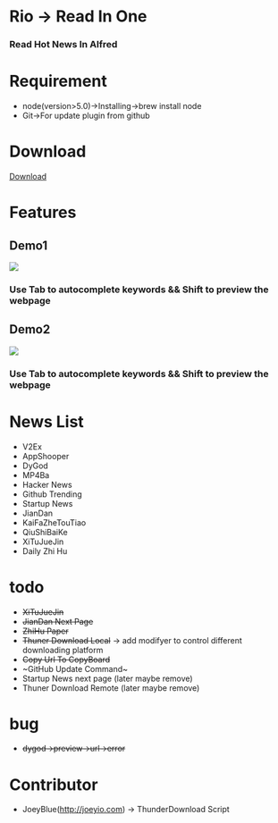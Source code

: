 # Rio -> Read In One
### Read Hot News In Alfred

# Requirement

- node(version>5.0)->Installing->brew install node
- Git->For update plugin from github

# Download

[Download](https://github.com/epirus/rio-alfredworkflow/archive/0.0.2.zip)

# Features

## Demo1

![](https://raw.githubusercontent.com/epirus/i/master/rio-demo.gif)

### Use Tab to autocomplete keywords && Shift to preview the webpage
## Demo2

![](https://github.com/epirus/i/blob/master/rio-demo1.gif)

### Use Tab to autocomplete keywords && Shift to preview the webpage

# News List

- V2Ex
- AppShooper
- DyGod
- MP4Ba
- Hacker News
- Github Trending
- Startup News
- JianDan
- KaiFaZheTouTiao
- QiuShiBaiKe
- XiTuJueJin
- Daily Zhi Hu 

# todo

- ~~XiTuJueJin~~
- ~~JianDan Next Page~~
- ~~ZhiHu Paper~~
- ~~Thuner Download Local~~ -> add modifyer to control different downloading platform
- ~~Copy Url To CopyBoard~~
- ~GitHub Update Command~
- Startup News  next page (later maybe remove)
- Thuner Download Remote (later maybe remove)

# bug

- ~~dygod->preview->url->error~~

# Contributor
- JoeyBlue(http://joeyio.com) -> ThunderDownload Script
